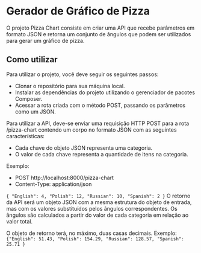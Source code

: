 # Gerador de Gráfico de Pizza

O projeto Pizza Chart consiste em criar uma API que recebe parâmetros em formato JSON e retorna um conjunto de ângulos que podem ser utilizados para gerar um gráfico de pizza.

## Como utilizar

Para utilizar o projeto, você deve seguir os seguintes passos:

-   Clonar o repositório para sua máquina local.
-   Instalar as dependências do projeto utilizando o gerenciador de pacotes Composer.
-   Acessar a rota criada com o método POST, passando os parâmetros como um JSON.

Para utilizar a API, deve-se enviar uma requisição HTTP POST para a rota /pizza-chart contendo um corpo no formato JSON com as seguintes características:

-   Cada chave do objeto JSON representa uma categoria.
-   O valor de cada chave representa a quantidade de itens na categoria.

Exemplo:

-   POST http://localhost:8000/pizza-chart
-   Content-Type: application/json

`{ "English": 4, "Polish": 12, "Russian": 10, "Spanish": 2 }`
O retorno da API será um objeto JSON com a mesma estrutura do objeto de entrada, mas com os valores substituídos pelos ângulos correspondentes. Os ângulos são calculados a partir do valor de cada categoria em relação ao valor total.

O objeto de retorno terá, no máximo, duas casas decimais.
Exemplo:
`{"English": 51.43, "Polish": 154.29, "Russian": 128.57, "Spanish": 25.71 }`
